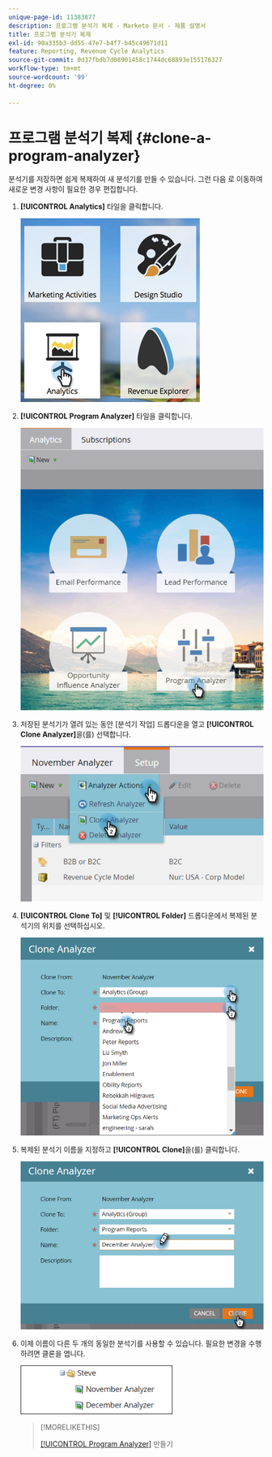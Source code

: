 ```yaml
---
unique-page-id: 11383877
description: 프로그램 분석기 복제 - Marketo 문서 - 제품 설명서
title: 프로그램 분석기 복제
exl-id: 90a335b3-dd55-47e7-b4f7-b45c49671d11
feature: Reporting, Revenue Cycle Analytics
source-git-commit: 0d37fbdb7d08901458c1744dc68893e155176327
workflow-type: tm+mt
source-wordcount: '99'
ht-degree: 0%

---
```


# 프로그램 분석기 복제 {#clone-a-program-analyzer}

분석기를 저장하면 쉽게 복제하여 새 분석기를 만들 수 있습니다. 그런 다음 로 이동하여 새로운 변경 사항이 필요한 경우 편집합니다.

1. **[!UICONTROL Analytics]** 타일을 클릭합니다.

   ![](assets/2017-05-01-08-20-37.png)

1. **[!UICONTROL Program Analyzer]** 타일을 클릭합니다.

   ![](assets/program-analyzer-icon-hand.png)

1. 저장된 분석기가 열려 있는 동안 [분석기 작업] 드롭다운을 열고 **[!UICONTROL Clone Analyzer]**&#x200B;을(를) 선택합니다.

   ![](assets/image2016-10-31-16-3a12-3a6.png)

1. **[!UICONTROL Clone To]** 및 **[!UICONTROL Folder]** 드롭다운에서 복제된 분석기의 위치를 선택하십시오.

   ![](assets/image2016-10-31-16-3a13-3a42.png)

1. 복제된 분석기 이름을 지정하고 **[!UICONTROL Clone]**&#x200B;을(를) 클릭합니다.

   ![](assets/image2016-10-31-16-3a15-3a15.png)

1. 이제 이름이 다른 두 개의 동일한 분석기를 사용할 수 있습니다. 필요한 변경을 수행하려면 클론을 엽니다.

   ![](assets/image2016-10-31-16-3a17-3a11.png)

   >[!MORELIKETHIS]
   >
   >[[!UICONTROL Program Analyzer]](/help/marketo/product-docs/reporting/revenue-cycle-analytics/program-analytics/create-a-program-analyzer.md) 만들기

